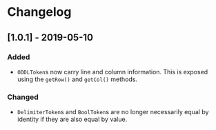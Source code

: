 # Changelog

## [1.0.1] - 2019-05-10
### Added
- `ODDLToken`s now carry line and column information. This is exposed using the `getRow()` and `getCol()` methods.
### Changed
- `DelimiterToken`s and `BoolToken`s are no longer necessarily equal by identity if they are also equal by value.